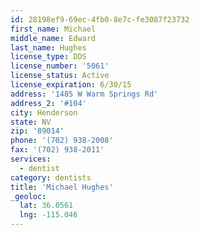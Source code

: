 ```yaml
---
id: 28198ef9-69ec-4fb0-8e7c-fe3087f23732
first_name: Michael
middle_name: Edward
last_name: Hughes
license_type: DDS
license_number: '5061'
license_status: Active
license_expiration: 6/30/15
address: '1485 W Warm Springs Rd'
address_2: '#104'
city: Henderson
state: NV
zip: '89014'
phone: '(702) 938-2008'
fax: '(702) 938-2011'
services:
  - dentist
category: dentists
title: 'Michael Hughes'
_geoloc:
  lat: 36.0561
  lng: -115.046
---
```

